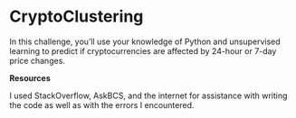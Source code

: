 # CryptoClustering

In this challenge, you’ll use your knowledge of Python and unsupervised learning to predict if cryptocurrencies are affected by 24-hour or 7-day price changes.


**Resources**

I used StackOverflow, AskBCS, and the internet for assistance with writing the code as well as with the errors I encountered.
